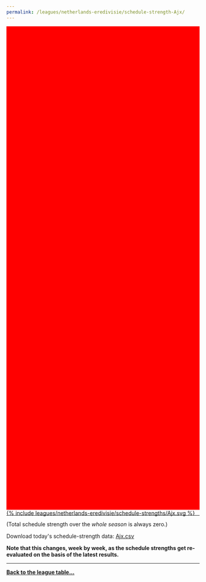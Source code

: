 ```yaml
---
permalink: /leagues/netherlands-eredivisie/schedule-strength-Ajx/
---
```


<style>
.svg-wrap {
    background-color:red;
    height:0;
    padding-top:250%; /* 350px/550px */
    position: relative;
}

svg {
    background-color: white;
    height: 100%;
    display:block;
    width: 100%;
    position: absolute;
    top:0;
    left:0;
}
</style>


<div class="svg-wrap">
{% include leagues/netherlands-eredivisie/schedule-strengths/Ajx.svg %}
</div>

-----

(Total schedule strength over the *whole season* is always zero.)


Download today's schedule-strength data: [Ajx.csv](/assets/leagues/netherlands-eredivisie/2023/schedule-strengths/Ajx.csv)

**Note that this changes, week by week, as the schedule strengths get re-evaluated on the
basis of the latest results.**

-----

[**Back to the league table...**](/leagues/netherlands-eredivisie)


